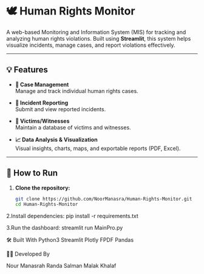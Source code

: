 # 🕊️ Human Rights Monitor

A web-based Monitoring and Information System (MIS) for tracking and analyzing human rights violations. Built using **Streamlit**, this system helps visualize incidents, manage cases, and report violations effectively.

---

## 💡 Features

- **📝 Case Management**  
  Manage and track individual human rights cases.

- **📮 Incident Reporting**  
  Submit and view reported incidents.

- **🧍 Victims/Witnesses**  
  Maintain a database of victims and witnesses.

- **📈 Data Analysis & Visualization**  
  Visual insights, charts, maps, and exportable reports (PDF, Excel).

---

## 🚀 How to Run

1. **Clone the repository:**
   ```bash
   git clone https://github.com/NoorManasra/Human-Rights-Monitor.git
   cd Human-Rights-Monitor
   
2.Install dependencies:
   pip install -r requirements.txt

3.Run the dashboard:
   streamlit run MainPro.py

🛠️ Built With
Python3
Streamlit
Plotly
FPDF
Pandas

👩‍💻 Developed By

Nour Manasrah
Randa Salman
Malak Khalaf

